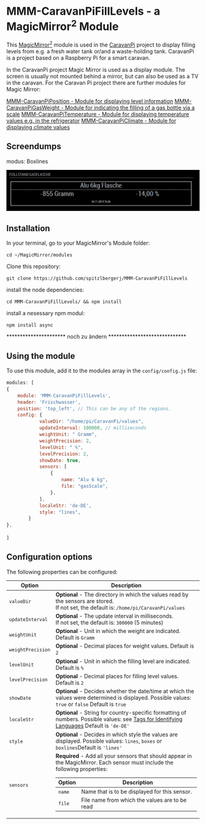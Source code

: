 # MMM-CaravanPiFillLevels - a MagicMirror<sup>2</sup> Module

This [MagicMirror<sup>2</sup>](https://github.com/MichMich/MagicMirror/) module is used in the [CaravanPi](https://github.com/spitzlbergerj/CaravanPi) project to display filling levels from e.g. a fresh water tank or/and a waste-holding tank. CaravanPi is a project based on a Raspberry Pi for a smart caravan.

In the CaravanPi project Magic Mirror is used as a display module. The screen is usually not mounted behind a mirror, but can also be used as a TV in the caravan. For the Caravan Pi project there are further modules for Magic Mirror:

[MMM-CaravanPiPosition - Module for displaying level information](https://github.com/spitzlbergerj/MMM-CaravanPiPosition)
[MMM-CaravanPiGasWeight - Module for indicating the filling of a gas bottle via a scale](https://github.com/spitzlbergerj/MMM-CaravanPiGasWeight)
[MMM-CaravanPiTemperature - Module for displaying temperature values e.g. in the refrigerator](https://github.com/spitzlbergerj/MMM-CaravanPiTemperature)
[MMM-CaravanPiClimate - Module for displaying climate values](https://github.com/spitzlbergerj/MMM-CaravanPiClimate)

## Screendumps
modus: Boxlines

<img src="https://raw.githubusercontent.com/spitzlbergerj/MMM-CaravanPiFillLevels/master/img/MMM-CaravanPiFillLevels-Screendump-Boxlines.jpg">

## Installation
In your terminal, go to your MagicMirror's Module folder:
````
cd ~/MagicMirror/modules
````

Clone this repository:
````
git clone https://github.com/spitzlbergerj/MMM-CaravanPiFillLevels
````

install the node dependencies:
````
cd MMM-CaravanPiFillLevels/ && npm install
````

install a nesessary npm modul:
```
npm install async
```



********************** noch zu ändern *****************************




## Using the module

To use this module, add it to the modules array in the `config/config.js` file:
````javascript
modules: [
{
	module: 'MMM-CaravanPiFillLevels',
	header: 'Frischwasser',
	position: 'top_left', // This can be any of the regions.
	config: {
        	valueDir: "/home/pi/CaravanPi/values",
        	updateInterval: 100000, // milliseconds
        	weightUnit: " Gramm",
        	weightPrecision: 2,
            levelUnit: " %",
        	levelPrecision: 2,
        	showDate: true,
        	sensors: [
            	{
                	name: "Alu 6 kg",
                	file: "gasScale",
            	},
        	],
        	localeStr: 'de-DE',
        	style: "lines",
    	}
},

]
````

## Configuration options

The following properties can be configured:

<table width="100%">
	<thead>
		<tr>
			<th>Option</th>
			<th width="100%">Description</th>
		</tr>
	</thead>
	<tbody>
		<tr>
			<td><code>valueDir</code></td>
			<td><b>Optional</b></code> - The directory in which the values read by the sensors are stored.
				<br/>If not set, the default is: <code>/home/pi/CaravanPi/values</code></td>
		</tr>
		<tr>
			<td><code>updateInterval</code></td>
			<td><b>Optional</b></code> - The update interval in milliseconds.<br/>
				If not set, the default is: <code>300000</code> (5 minutes)</td>
		</tr>
		<tr>
			<td><code>weightUnit</code></td>
			<td><b>Optional</b></code> - Unit in which the weight are indicated. Default is <code>Gramm</code></td>
		</tr>
        <tr>
			<td><code>weightPrecision</code></td>
			<td><b>Optional</b></code> - Decimal places for weight values. Default is <code>2</code></td>
		</tr>
		<tr>
			<td><code>levelUnit</code></td>
			<td><b>Optional</b></code> - Unit in which the filling level are indicated. Default is <code>%</code></td>
		</tr>
        <tr>
			<td><code>levelPrecision</code></td>
			<td><b>Optional</b></code> - Decimal places for filling level values. Default is <code>2</code></td>
		</tr>
        <tr>
			<td><code>showDate</code></td>
			<td><b>Optional</b></code> - Decides whether the date/time at which the values were determined is displayed. Possible values: <code>true</code> or <code>false</code> Default is <code>true</code></td>
		</tr>
		<tr>
			<td><code>localeStr</code></td>
			<td><b>Optional</b></code> - String for country-specific formatting of numbers. Possible values: see <a href="https://tools.ietf.org/html/rfc5646">Tags for Identifying Languages</a> Default is <code>'de-DE'</code></td>
		</tr>
		<tr>
			<td><code>style</code></td>
			<td><b>Optional</b></code> - Decides in which style the values are displayed. Possible values: <code>lines</code>, <code>boxes</code> or <code>boxlines</code>Default is <code>'lines'</code></td>
		</tr>
		<tr>
			<td><code>sensors</code></td>
			<td><b>Required</b> - Add all your sensors that should appear in the MagicMirror. Each sensor must include the following properties:
				<table width="100%">
					<thead>
						<tr>
							<th>Option</th>
							<th width="100%">Description</th>
						</tr>
					</thead>
					<tbody>
						<tr>
							<td><code>name</code></td>
							<td>Name that is to be displayed for this sensor.</td>
						</tr>
						<tr>
							<td><code>file</code></td>
							<td>File name from which the values are to be read</td>
						</tr>
						</tbody>
				</table>
			</td>
		</tr>
	</tbody>
</table>
